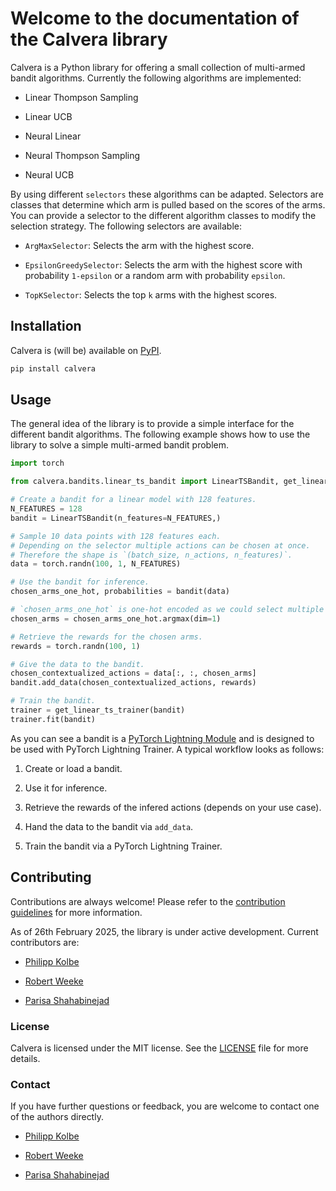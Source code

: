 # Welcome to the documentation of the Calvera library

Calvera is a Python library for offering a small collection of multi-armed bandit algorithms.
Currently the following algorithms are implemented:

- Linear Thompson Sampling

- Linear UCB

- Neural Linear

- Neural Thompson Sampling

- Neural UCB

By using different `selectors` these algorithms can be adapted.
Selectors are classes that determine which arm is pulled based on the scores of the arms.
You can provide a selector to the different algorithm classes to modify the selection strategy.
The following selectors are available:

- `ArgMaxSelector`: Selects the arm with the highest score.

- `EpsilonGreedySelector`: Selects the arm with the highest score with probability `1-epsilon` or a random arm with probability `epsilon`.

- `TopKSelector`: Selects the top `k` arms with the highest scores.


## Installation

Calvera is (will be) available on [PyPI](https://pypi.org/).
```bash
pip install calvera
```

## Usage
The general idea of the library is to provide a simple interface for the different bandit algorithms.
The following example shows how to use the library to solve a simple multi-armed bandit problem.

```python
import torch

from calvera.bandits.linear_ts_bandit import LinearTSBandit, get_linear_ts_trainer

# Create a bandit for a linear model with 128 features.
N_FEATURES = 128
bandit = LinearTSBandit(n_features=N_FEATURES,)

# Sample 10 data points with 128 features each.
# Depending on the selector multiple actions can be chosen at once.
# Therefore the shape is `(batch_size, n_actions, n_features)`.
data = torch.randn(100, 1, N_FEATURES)

# Use the bandit for inference.
chosen_arms_one_hot, probabilities = bandit(data)

# `chosen_arms_one_hot` is one-hot encoded as we could select multiple arms at once.
chosen_arms = chosen_arms_one_hot.argmax(dim=1) 

# Retrieve the rewards for the chosen arms.
rewards = torch.randn(100, 1)

# Give the data to the bandit.
chosen_contextualized_actions = data[:, :, chosen_arms]
bandit.add_data(chosen_contextualized_actions, rewards)

# Train the bandit.
trainer = get_linear_ts_trainer(bandit)
trainer.fit(bandit)
```

As you can see a bandit is a [PyTorch Lightning Module](https://pytorch-lightning.readthedocs.io/en/stable/common/lightning_module.html) and is designed to be used with PyTorch Lightning Trainer. 
A typical workflow looks as follows:

1. Create or load a bandit.

2. Use it for inference.

3. Retrieve the rewards of the infered actions (depends on your use case).

4. Hand the data to the bandit via `add_data`.

5. Train the bandit via a PyTorch Lightning Trainer.




## Contributing
Contributions are always welcome! Please refer to the [contribution guidelines](CONTRIBUTING.md) for more information.

As of 26th February 2025, the library is under active development. Current contributors are:

- [Philipp Kolbe](mailto:philipp.kolbe@student.hpi.uni-potsdam.de)

- [Robert Weeke](mailto:robert.weeke@student.hpi.uni-potsdam.de)

- [Parisa Shahabinejad](mailto:parisa.shahabinejad@student.hpi.uni-potsdam.de)

### License

Calvera is licensed under the MIT license. See the [LICENSE](https://github.com/neural-bandits/calvera/blob/main/LICENSE) file for more details.

### Contact

If you have further questions or feedback, you are welcome to contact one of the authors directly.

- [Philipp Kolbe](mailto:philipp.kolbe@student.hpi.uni-potsdam.de)

- [Robert Weeke](mailto:robert.weeke@student.hpi.uni-potsdam.de)

- [Parisa Shahabinejad](mailto:parisa.shahabinejad@student.hpi.uni-potsdam.de)
